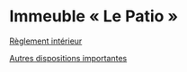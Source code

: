 # Immeuble « Le Patio »

[Règlement intérieur](reglementinterieur.md)

[Autres dispositions importantes](dispositions.md)




